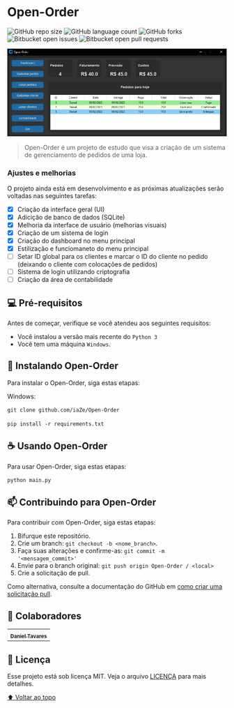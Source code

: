 # Open-Order

![GitHub repo size](https://img.shields.io/github/repo-size/iaZe/StockFlow?style=for-the-badge)
![GitHub language count](https://img.shields.io/github/languages/count/iaZe/StockFlow?style=for-the-badge)
![GitHub forks](https://img.shields.io/github/forks/iaZe/StockFlow?style=for-the-badge)
![Bitbucket open issues](https://img.shields.io/bitbucket/issues/iaZe/StockFlow?style=for-the-badge)
![Bitbucket open pull requests](https://img.shields.io/bitbucket/pr-raw/iaZe/StockFlow?style=for-the-badge)

<img src="/images/dashboard.jpg" alt="Dashboard">

> Open-Order é um projeto de estudo que visa a criação de um sistema de gerenciamento de pedidos de uma loja.

### Ajustes e melhorias

O projeto ainda está em desenvolvimento e as próximas atualizações serão voltadas nas seguintes tarefas:

- [x] Criação da interface geral (UI)
- [x] Adicição de banco de dados (SQLite)
- [x] Melhoria da interface de usuário (melhorias visuais)
- [x] Criação de um sistema de login
- [x] Criação do dashboard no menu principal
- [x] Estilização e funciomaneto do menu principal
- [ ] Setar ID global para os clientes e marcar o ID do cliente no pedido (deixando o cliente com colocações de pedidos)
- [ ] Sistema de login utilizando criptografia
- [ ] Criação da área de contabilidade

## 💻 Pré-requisitos

Antes de começar, verifique se você atendeu aos seguintes requisitos:
<!---Estes são apenas requisitos de exemplo. Adicionar, duplicar ou remover conforme necessário--->
* Você instalou a versão mais recente do `Python 3`
* Você tem uma máquina `Windows`.

## 🚀 Instalando Open-Order

Para instalar o Open-Order, siga estas etapas:

Windows:
```
git clone github.com/iaZe/Open-Order

pip install -r requirements.txt
```

## ☕ Usando Open-Order

Para usar Open-Order, siga estas etapas:

```
python main.py
```

## 📫 Contribuindo para Open-Order
Para contribuir com Open-Order, siga estas etapas:

1. Bifurque este repositório.
2. Crie um branch: `git checkout -b <nome_branch>`.
3. Faça suas alterações e confirme-as: `git commit -m '<mensagem_commit>'`
4. Envie para o branch original: `git push origin Open-Order / <local>`
5. Crie a solicitação de pull.

Como alternativa, consulte a documentação do GitHub em [como criar uma solicitação pull](https://help.github.com/en/github/collaborating-with-issues-and-pull-requests/creating-a-pull-request).

## 🤝 Colaboradores

<table>
  <tr>
    <td align="center">
      <a href="https://github.com/iaZe">
        <sub>
          <b>Daniel Tavares</b>
        </sub>
      </a>
    </td>
  </tr>
</table>

## 📝 Licença

Esse projeto está sob licença MIT. Veja o arquivo [LICENÇA](LICENSE.md) para mais detalhes.

[⬆ Voltar ao topo](#Open-Order)<br>

